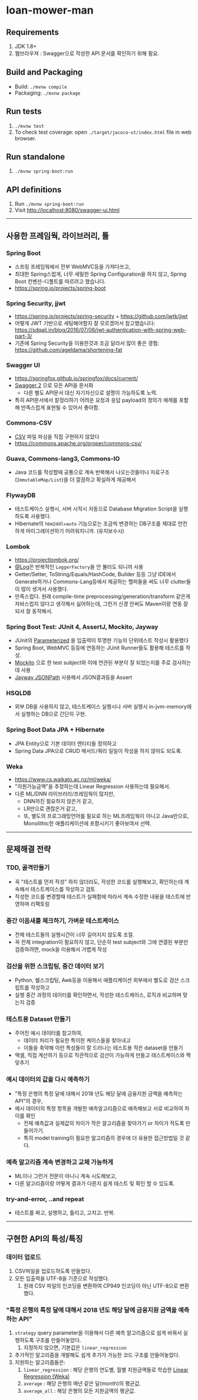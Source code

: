 # loan-mower-man

## Requirements
1. JDK 1.8+
1. 웹브라우져 : Swagger으로 작성한 API 문서를 확인하기 위해 필요.

## Build and Packaging
* Build: `./mvnw compile`
* Packaging: `./mvnw package`

## Run tests
1. `./mvnw test`
1. To check test coverage: open `./target/jacoco-ut/index.html` file in web browser.

## Run standalone
1. `./mvnw spring-boot:run`

## API definitions
1. Run `./mvnw spring-boot:run`
1. Visit <http://localhost:8080/swagger-ui.html>

----

## 사용한 프레임웍, 라이브러리, 툴

### Spring Boot
* 스프링 프레임웍에서 전부 WebMVC등을 가져다쓰고,
* 최대한 Spring스럽게, 너무 세밀한 Spring Configuration을 하지 않고, Spring Boot 컨벤션-디폴트를 따르려고 했습니다.
* <https://spring.io/projects/spring-boot>

### Spring Security, jjwt
* <https://spring.io/projects/spring-security> + <https://github.com/jwtk/jjwt>
* 어떻게 JWT 기반으로 세팅해야할지 잘 모르겠어서 참고했습니다: <https://sdqali.in/blog/2016/07/06/jwt-authentication-with-spring-web-part-3/>
* 기존에 Spring Security을 이용한것과 조금 달라서 많이 좋은 경험: <https://github.com/ageldama/shortening-fat>

### Swagger UI
* <https://springfox.github.io/springfox/docs/current/>
* [Swagger 2](https://swagger.io/docs/specification/2-0/basic-structure/) 으로 모든 API을 문서화
  * 다른 별도 API문서 대신 자기자신으로 설명이 가능하도록 노력.
* 특히 API문서에서 잘정리하기 어려운 요청과 응답 payload의 정의가 예제를 포함해 만족스럽게 표현될 수 있어서 좋아함.

### Commons-CSV
* [CSV](https://en.wikipedia.org/wiki/Comma-separated_values) 파일 파싱을 직접 구현하지 않았다
* <https://commons.apache.org/proper/commons-csv/>

### Guava, Commons-lang3, Commons-IO
* Java 코드를 작성할때 공통으로 계속 반복해서 나오는것들이나 자료구조(`ImmutableMap/List`)을 더 깔끔하고 확실하게 제공해서

### FlywayDB
* 테스트케이스 실행시, 서버 시작시 자동으로 Database Migration Script을 실행하도록 사용했다.
* Hibernate의 `hbm2ddl=auto` 기능으로는 조금씩 변경하는 DB구조를 제대로 안전하게 마이그레이션하기 어려워지니까. (유지보수시)

### Lombok
* <https://projectlombok.org/>
* [@Log](https://projectlombok.org/features/log)은 반복적인 `LoggerFactory`을 안 불러도 되니까 사용
* Getter/Setter, ToString/Equals/HashCode, Builder 등등 그냥 IDE에서 Generate하거나 Commons-Lang등에서 제공하는 헬퍼들을 써도 너무 clutter들이 많이 생겨서 사용했다.
* 만족스럽다. 원래 compile-time preprocessing/generation/transform 같은게 자바스럽지 않다고 생각해서 싫어하는데, 그런거 신경 안써도 Maven이랑 연동 잘되서 잘 동작해서.

### Spring Boot Test: JUnit 4, AssertJ, Mockito, Jayway
* JUnit의 [Parameterized](https://github.com/junit-team/junit4/wiki/parameterized-tests) 을 입출력이 투명한 기능의 단위테스트 작성시 활용했다
* Spring Boot, WebMVC 등등에 연동하는 JUnit Runner들도 활용해 테스트를 작성.
* [Mockito](https://site.mockito.org/) 으로 한 test subject와 이에 연관된 부분이 잘 되었는지를 주로 검사하는데 사용
* [Jayway JSONPath](https://github.com/json-path/JsonPath) 사용해서 JSON결과등을 Assert

### HSQLDB
* 외부 DB을 사용하지 않고, 테스트케이스 실행시나 서버 실행시 in-jvm-memory에서 실행하는 DB으로 간단히 구현.

### Spring Boot Data JPA + Hibernate
* JPA Entity으로 기본 데이터 엔티티들 정의하고
* Spring Data JPA으로 CRUD 메서드/쿼리 일일이 작성을 하지 않아도 되도록.

### Weka
* <https://www.cs.waikato.ac.nz/ml/weka/>
* "지원가능금액"을 추정하는데 Linear Regression 사용하는데 필요해서.
* 다른 ML/DNN 라이브러리/프레임웍이 많지만,
  * DNN까진 필요하지 않은거 같고, 
  * LR만으로 괜찮은거 같고,
  * 또, 별도의 프로그래밍언어를 필요로 하는 ML프레임웍이 아니고 Java만으로, Monolithic한 애플리케이션에 포함시키기 좋아보여서 선택.

----

## 문제해결 전략

### TDD, 골격만들기 
* 꼭 "테스트를 먼저 작성" 하지 않더라도, 작성한 코드를 실행해보고, 확인하는데 계속해서 테스트케이스를 작성하고 검토
* 작성한 코드를 변경할때 테스트가 실패함에 따라서 계속 수정한 내용을 테스트에 반영하며 리팩토링

### 중간 이음새를 체크하기, 가벼운 테스트케이스
* 전체 테스트들의 실행시간이 너무 길어지지 않도록 조절.
* 꼭 전체 integration이 필요하지 않고, 단순히 test subject와 그에 연결된 부분만 검증하려면, mock을 이용해서 가볍게 작성

### 검산을 위한 스크립팅, 중간 데이터 보기
* Python, 쉘스크립팅, Awk등을 이용해서 애플리케이션 외부에서 별도로 검산 스크립트를 작성하고
* 실행 중간 과정의 데이터를 확인하면서, 작성한 테스트케이스, 로직과 비교하며 맞는지 검증

### 테스트용 Dataset 만들기
* 주어진 예시 데이터를 참고하여,
   * 데이터 처리가 필요한 특이한 케이스들을 찾아내고
   * 이들을 축약해 이런 특성들이 잘 드러나는 테스트용 작은 dataset을 만들기
* 엑셀, 직접 계산하기 등으로 직관적으로 검산이 가능하게 만들고 테스트케이스와 짝맞추기

### 예시 데이터의 값을 다시 예측하기
* "특정 은행의 특정 달에 대해서 2018 년도 해당 달에 금융지원 금액을 예측하는 API"의 경우,
* 예시 데이터의 특정 항목을 개발한 예측알고리즘으로 예측해보고 서로 비교하여 차이를 확인
   * 전체 예측값과 실제값의 차이가 작은 알고리즘을 찾아가기 or 차이가 작도록 만들어가기.
   * 특히 model training이 필요한 알고리즘의 경우에 더 유용한 접근방법일 것 같다.

### 예측 알고리즘 계속 변경하고 교체 가능하게
* ML이나 그런거 전문이 아니니 계속 시도해보고,
* 다른 알고리즘이랑 어떻게 결과가 다른지 쉽게 테스트 및 확인 할 수 있도록.

### try-and-error, ..and repeat
* 테스트를 짜고, 실행하고, 틀리고, 고치고. 반복.

----

## 구현한 API의 특성/특징

### 데이터 업로드
1. CSV파일을 업로드하도록 만들었다.
1. 모든 입출력을 UTF-8을 기준으로 작성했다.
   1. 원래 CSV 파일의 인코딩을 변환하여 CP949 인코딩이 아닌 UTF-8으로 변환했다.

### "특정 은행의 특정 달에 대해서 2018 년도 해당 달에 금융지원 금액을 예측하는 API"
1. `strategy` query parameter을 이용해서 다른 예측 알고리즘으로 쉽게 바꿔서 실행하도록 구조를 만들어놓았다.
   1. 지정하지 않으면, 기본값은 `linear_regression`
1. 추가적인 알고리즘을 개발해도 쉽게 추가가 가능한 코드 구조를 만들어놓았다.
1. 지원하는 알고리즘들은:
   1. `linear_regression` : 해당 은행의 연도별, 월별 지원금액들로 학습한 [Linear Regression (Weka)](https://www.cs.waikato.ac.nz/ml/weka/)
   1. `average` : 해당 은행의 매년 같은 달(month)의 평균값.
   1. `average_all` : 해당 은행의 모든 지원금액의 평균값.
